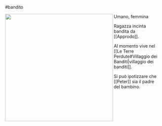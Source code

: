 #bandito

<img width=350 src="https://i.pinimg.com/564x/b6/0f/10/b60f10dccd02401d4e8e1397611bc740.jpg" align=left> Umano, femmina

Ragazza incinta bandita da [[Approdo]].

Al momento vive nel [[Le Terre Perdute#Villaggio dei Banditi|villaggio dei banditi]].

Si può ipotizzare che [[Peter]] sia il padre del bambino.